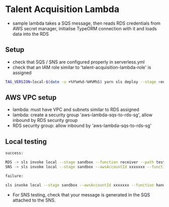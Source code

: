 # Talent Acquisition Lambda

-   sample lambda takes a SQS message, then reads RDS credentials from AWS secret manager, initialise TypeORM connection with it and loads data into the RDS

## Setup

-   check that SQS / SNS are configured properly in serverless.yml
-   check that an IAM role similar to 'talent-acquisition-lambda-role' is assigned

```bash
TAG_VERSION=local-$(date -u +%Y%m%d-%H%M%S) yarn sls deploy --stage <environment> --region <region>
```

## AWS VPC setup

-   lambda: must have VPC and subnets similar to RDS assigned
-   lambda: create a security group 'aws-lambda-sqs-to-rds-sg', allow inbound by RDS security group
-   RDS security group: allow inbound by 'aws-lambda-sqs-to-rds-sg'

## Local testing

```bash
success:

RDS -> sls invoke local --stage sandbox --function receiver --path tests/samples/candidate_application_submitted.json
SNS -> sls invoke local --stage sandbox --awsAccountId xxxxxxx --function handler --path tests/sample-sqs-to-sns.json

failure:

sls invoke local --stage sandbox --awsAccountId xxxxxxx --function handler
```

-   For SNS testing, check that your message is generated in the SQS attached to the SNS.
